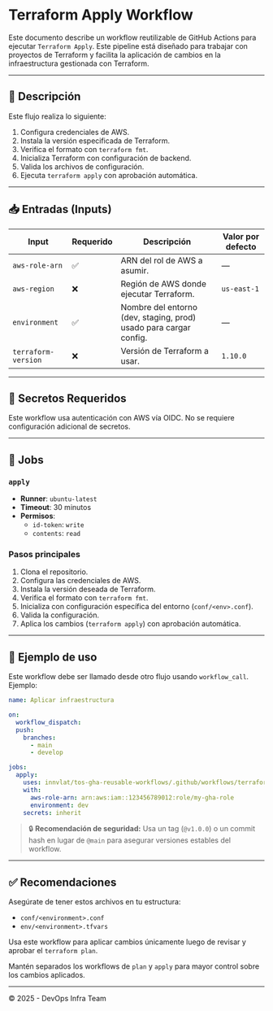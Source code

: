 
# Terraform Apply Workflow

Este documento describe un workflow reutilizable de GitHub Actions para ejecutar `Terraform Apply`. Este pipeline está diseñado para trabajar con proyectos de Terraform y facilita la aplicación de cambios en la infraestructura gestionada con Terraform.

---

## 🚀 Descripción

Este flujo realiza lo siguiente:

1. Configura credenciales de AWS.
2. Instala la versión especificada de Terraform.
3. Verifica el formato con `terraform fmt`.
4. Inicializa Terraform con configuración de backend.
5. Valida los archivos de configuración.
6. Ejecuta `terraform apply` con aprobación automática.

---

## 📥 Entradas (Inputs)

| Input                | Requerido | Descripción                                                       | Valor por defecto  |
|----------------------|-----------|-------------------------------------------------------------------|--------------------|
| `aws-role-arn`       | ✅        | ARN del rol de AWS a asumir.                                      | —                  |
| `aws-region`         | ❌        | Región de AWS donde ejecutar Terraform.                           | `us-east-1`        |
| `environment`        | ✅        | Nombre del entorno (dev, staging, prod) usado para cargar config. | —                  |
| `terraform-version`  | ❌        | Versión de Terraform a usar.                                      | `1.10.0`           |

---

## 🔐 Secretos Requeridos

Este workflow usa autenticación con AWS vía OIDC. No se requiere configuración adicional de secretos.

---

## 🧱 Jobs

### `apply`

- **Runner**: `ubuntu-latest`
- **Timeout**: 30 minutos
- **Permisos**:
  - `id-token`: `write`
  - `contents`: `read`

### Pasos principales

1. Clona el repositorio.
2. Configura las credenciales de AWS.
3. Instala la versión deseada de Terraform.
4. Verifica el formato con `terraform fmt`.
5. Inicializa con configuración específica del entorno (`conf/<env>.conf`).
6. Valida la configuración.
7. Aplica los cambios (`terraform apply`) con aprobación automática.

---

## 🧪 Ejemplo de uso

Este workflow debe ser llamado desde otro flujo usando `workflow_call`. Ejemplo:

```yaml
name: Aplicar infraestructura

on:
  workflow_dispatch:
  push:
    branches:
      - main
      - develop

jobs:
  apply:
    uses: innvlat/tos-gha-reusable-workflows/.github/workflows/terraform-apply.yaml@main
    with:
      aws-role-arn: arn:aws:iam::123456789012:role/my-gha-role
      environment: dev
    secrets: inherit
```
> 🔒 **Recomendación de seguridad:** Usa un tag (`@v1.0.0`) o un commit hash en lugar de `@main` para asegurar versiones estables del workflow.


---

## ✅ Recomendaciones

Asegúrate de tener estos archivos en tu estructura:

- `conf/<environment>.conf`
- `env/<environment>.tfvars`

Usa este workflow para aplicar cambios únicamente luego de revisar y aprobar el `terraform plan`.

Mantén separados los workflows de `plan` y `apply` para mayor control sobre los cambios aplicados.

---

© 2025 - DevOps Infra Team
